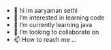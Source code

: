 - 👋 hi im aaryaman sethi
- 👀 I’m interested in learning code
- 🌱 I’m currently learning java
- 💞️ I’m looking to collaborate on 
- 📫 How to reach me ...

<!---
Aar102211/Aar102211 is a ✨ special ✨ repository because its `README.md` (this file) appears on your GitHub profile.
You can click the Preview link to take a look at your changes.
--->
